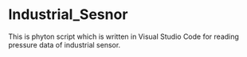 # Industrial_Sesnor
This is phyton script which is written in Visual Studio Code for reading pressure data of industrial sensor.
